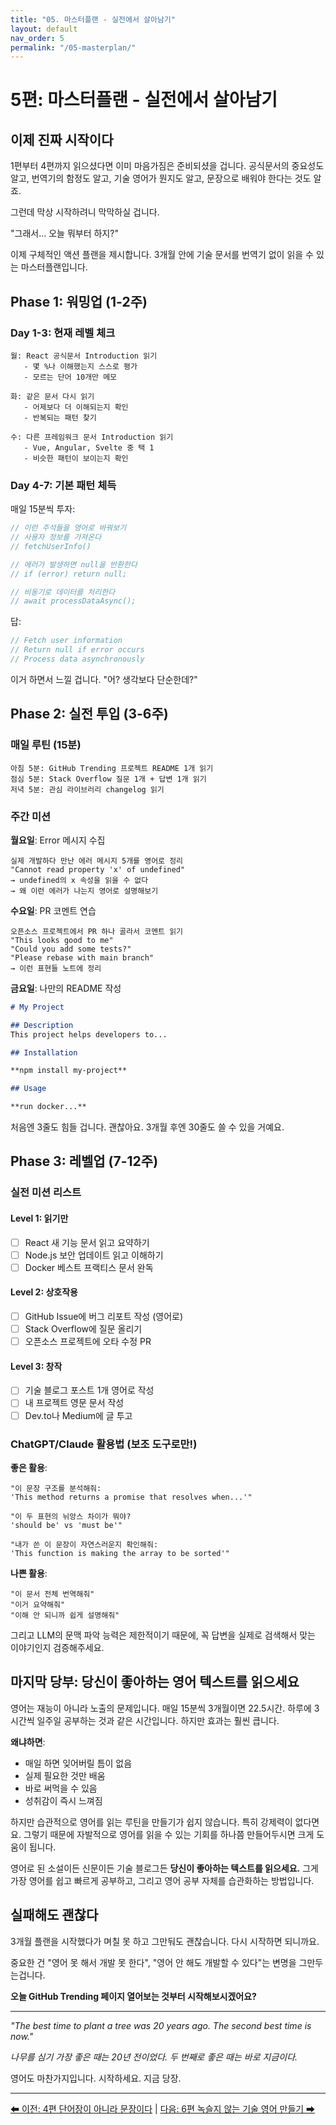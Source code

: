 ```yaml
---
title: "05. 마스터플랜 - 실전에서 살아남기"
layout: default
nav_order: 5
permalink: "/05-masterplan/"
---
```


# 5편: 마스터플랜 - 실전에서 살아남기

## 이제 진짜 시작이다

1편부터 4편까지 읽으셨다면 이미 마음가짐은 준비되셨을 겁니다. 공식문서의 중요성도 알고, 번역기의 함정도 알고, 기술 영어가 뭔지도 알고, 문장으로 배워야 한다는 것도 알죠. 

그런데 막상 시작하려니 막막하실 겁니다.

"그래서... 오늘 뭐부터 하지?"

이제 구체적인 액션 플랜을 제시합니다. 3개월 안에 기술 문서를 번역기 없이 읽을 수 있는 마스터플랜입니다.

## Phase 1: 워밍업 (1-2주)

### Day 1-3: 현재 레벨 체크
```
월: React 공식문서 Introduction 읽기
   - 몇 %나 이해했는지 스스로 평가
   - 모르는 단어 10개만 메모

화: 같은 문서 다시 읽기
   - 어제보다 더 이해되는지 확인
   - 반복되는 패턴 찾기

수: 다른 프레임워크 문서 Introduction 읽기
   - Vue, Angular, Svelte 중 택 1
   - 비슷한 패턴이 보이는지 확인
```

### Day 4-7: 기본 패턴 체득
매일 15분씩 투자:
```javascript
// 이런 주석들을 영어로 바꿔보기
// 사용자 정보를 가져온다
// fetchUserInfo()

// 에러가 발생하면 null을 반환한다
// if (error) return null;

// 비동기로 데이터를 처리한다
// await processDataAsync();
```

답:
```javascript
// Fetch user information
// Return null if error occurs  
// Process data asynchronously
```

이거 하면서 느낄 겁니다. "어? 생각보다 단순한데?"

## Phase 2: 실전 투입 (3-6주)

### 매일 루틴 (15분)
```
아침 5분: GitHub Trending 프로젝트 README 1개 읽기
점심 5분: Stack Overflow 질문 1개 + 답변 1개 읽기
저녁 5분: 관심 라이브러리 changelog 읽기
```

### 주간 미션
**월요일**: Error 메시지 수집
```
실제 개발하다 만난 에러 메시지 5개를 영어로 정리
"Cannot read property 'x' of undefined"
→ undefined의 x 속성을 읽을 수 없다
→ 왜 이런 에러가 나는지 영어로 설명해보기
```

**수요일**: PR 코멘트 연습
```
오픈소스 프로젝트에서 PR 하나 골라서 코멘트 읽기
"This looks good to me"
"Could you add some tests?"
"Please rebase with main branch"
→ 이런 표현들 노트에 정리
```

**금요일**: 나만의 README 작성
```markdown
# My Project

## Description
This project helps developers to...

## Installation

**npm install my-project**

## Usage

**run docker...**
```

처음엔 3줄도 힘들 겁니다. 괜찮아요. 3개월 후엔 30줄도 쓸 수 있을 거예요.

## Phase 3: 레벨업 (7-12주)

### 실전 미션 리스트

#### Level 1: 읽기만
- [ ] React 새 기능 문서 읽고 요약하기
- [ ] Node.js 보안 업데이트 읽고 이해하기
- [ ] Docker 베스트 프랙티스 문서 완독

#### Level 2: 상호작용
- [ ] GitHub Issue에 버그 리포트 작성 (영어로)
- [ ] Stack Overflow에 질문 올리기
- [ ] 오픈소스 프로젝트에 오타 수정 PR

#### Level 3: 창작
- [ ] 기술 블로그 포스트 1개 영어로 작성
- [ ] 내 프로젝트 영문 문서 작성
- [ ] Dev.to나 Medium에 글 투고

### ChatGPT/Claude 활용법 (보조 도구로만!)

**좋은 활용**:
```
"이 문장 구조를 분석해줘:
'This method returns a promise that resolves when...'"

"이 두 표현의 뉘앙스 차이가 뭐야?
'should be' vs 'must be'"

"내가 쓴 이 문장이 자연스러운지 확인해줘:
'This function is making the array to be sorted'"
```

**나쁜 활용**:
```
"이 문서 전체 번역해줘"
"이거 요약해줘"
"이해 안 되니까 쉽게 설명해줘"
```

그리고 LLM의 문맥 파악 능력은 제한적이기 때문에, 꼭 답변을 실제로 검색해서 맞는 이야기인지 검증해주세요.


## 마지막 당부: 당신이 좋아하는 영어 텍스트를 읽으세요

영어는 재능이 아니라 노출의 문제입니다. 매일 15분씩 3개월이면 22.5시간. 하루에 3시간씩 일주일 공부하는 것과 같은 시간입니다. 하지만 효과는 훨씬 큽니다.

**왜냐하면**:
- 매일 하면 잊어버릴 틈이 없음
- 실제 필요한 것만 배움
- 바로 써먹을 수 있음
- 성취감이 즉시 느껴짐

하지만 습관적으로 영어를 읽는 루틴을 만들기가 쉽지 않습니다. 특히 강제력이 없다면요. 그렇기 때문에 자발적으로 영어를 읽을 수 있는 기회를 하나쯤 만들어두시면 크게 도움이 됩니다. 

영어로 된 소설이든 신문이든 기술 블로그든 **당신이 좋아하는 텍스트를 읽으세요.** 그게 가장 영어를 쉽고 빠르게 공부하고, 그리고 영어 공부 자체를 습관화하는 방법입니다.

## 실패해도 괜찮다

3개월 플랜을 시작했다가 며칠 못 하고 그만둬도 괜찮습니다. 다시 시작하면 되니까요.

중요한 건 "영어 못 해서 개발 못 한다", "영어 안 해도 개발할 수 있다"는 변명을 그만두는겁니다.

**오늘 GitHub Trending 페이지 열어보는 것부터 시작해보시겠어요?**

---

*"The best time to plant a tree was 20 years ago. The second best time is now."*

*나무를 심기 가장 좋은 때는 20년 전이었다. 두 번째로 좋은 때는 바로 지금이다.*

영어도 마찬가지입니다. 시작하세요. 지금 당장.

---

[⬅ 이전: 4편 단어장이 아니라 문장이다](04.%20단어장이%20아니라%20문장이다.md) | [다음: 6편 녹슬지 않는 기술 영어 만들기 ➡](06.%20녹슬지%20않는%20기술%20영어%20만들기.md)